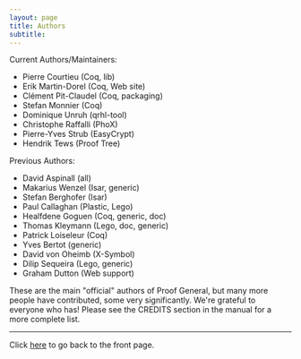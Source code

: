 ```yaml
---
layout: page
title: Authors
subtitle:
---
```


Current Authors/Maintainers:

- Pierre Courtieu     (Coq, lib)
- Erik Martin-Dorel   (Coq, Web site)
- Clément Pit-Claudel (Coq, packaging)
- Stefan Monnier      (Coq)
- Dominique Unruh     (qrhl-tool)
- Christophe Raffalli (PhoX)
- Pierre-Yves Strub   (EasyCrypt)
- Hendrik Tews        (Proof Tree)

Previous Authors:

- David Aspinall     (all)
- Makarius Wenzel    (Isar, generic)
- Stefan Berghofer   (Isar)
- Paul Callaghan     (Plastic, Lego)
- Healfdene Goguen   (Coq, generic, doc)
- Thomas Kleymann    (Lego, doc, generic)
- Patrick Loiseleur  (Coq)
- Yves Bertot        (generic)
- David von Oheimb   (X-Symbol)
- Dilip Sequeira     (Lego, generic)
- Graham Dutton      (Web support)

These are the main "official" authors of Proof General, but many more
people have contributed, some very significantly.  We're grateful to
everyone who has!  Please see the CREDITS section in the manual for a
more complete list.

---

Click [here](/) to go back to the front page.
